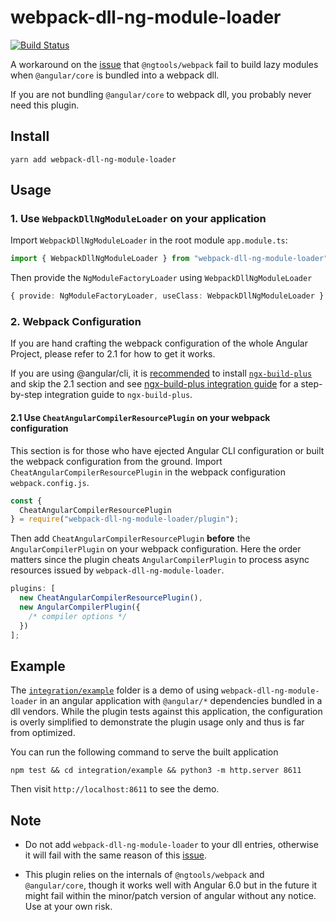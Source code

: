 # webpack-dll-ng-module-loader

[![Build Status](https://travis-ci.com/JLHwung/webpack-dll-ng-module-loader.svg?branch=master)](https://travis-ci.com/JLHwung/webpack-dll-ng-module-loader)

A workaround on the [issue] that `@ngtools/webpack` fail to build lazy modules when `@angular/core` is bundled into a webpack dll.

If you are not bundling `@angular/core` to webpack dll, you probably never need this plugin.

## Install

```
yarn add webpack-dll-ng-module-loader
```

## Usage

### 1. Use `WebpackDllNgModuleLoader` on your application

Import `WebpackDllNgModuleLoader` in the root module `app.module.ts`:

```ts
import { WebpackDllNgModuleLoader } from "webpack-dll-ng-module-loader";
```

Then provide the `NgModuleFactoryLoader` using `WebpackDllNgModuleLoader`

```ts
{ provide: NgModuleFactoryLoader, useClass: WebpackDllNgModuleLoader }
```

### 2. Webpack Configuration

If you are hand crafting the webpack configuration of the whole Angular Project, please refer to 2.1 for how to get it works.

If you are using @angular/cli, it is [recommended](https://github.com/angular/angular-cli/issues/10618#issuecomment-425506339) to install [`ngx-build-plus`](https://github.com/manfredsteyer/ngx-build-plus) and skip the 2.1 section and see [ngx-build-plus integration guide](integration/ngx-build-plus/README.md) for a step-by-step integration guide to `ngx-build-plus`.

#### 2.1 Use `CheatAngularCompilerResourcePlugin` on your webpack configuration

This section is for those who have ejected Angular CLI configuration or built the webpack configuration from the ground.
Import `CheatAngularCompilerResourcePlugin` in the webpack configuration `webpack.config.js`.

```js
const {
  CheatAngularCompilerResourcePlugin
} = require("webpack-dll-ng-module-loader/plugin");
```

Then add `CheatAngularCompilerResourcePlugin` **before** the `AngularCompilerPlugin` on your webpack configuration. Here the order matters since the plugin cheats `AngularCompilerPlugin` to process async resources issued by `webpack-dll-ng-module-loader`.

```js
plugins: [
  new CheatAngularCompilerResourcePlugin(),
  new AngularCompilerPlugin({
    /* compiler options */
  })
];
```

## Example

The [`integration/example`](integration/example) folder is a demo of using `webpack-dll-ng-module-loader` in an angular application with `@angular/*` dependencies bundled in a dll vendors. While the plugin tests against this application, the configuration is overly simplified to demonstrate the plugin usage only and thus is far from optimized.

You can run the following command to serve the built application

```
npm test && cd integration/example && python3 -m http.server 8611
```

Then visit `http://localhost:8611` to see the demo.

## Note

- Do not add `webpack-dll-ng-module-loader` to your dll entries, otherwise it will fail with the same reason of this [issue].

- This plugin relies on the internals of `@ngtools/webpack` and `@angular/core`, though it works well with Angular 6.0 but in the future it might fail within the minor/patch version of angular without any notice. Use at your own risk.

[issue]: https://github.com/angular/angular-cli/issues/4565
